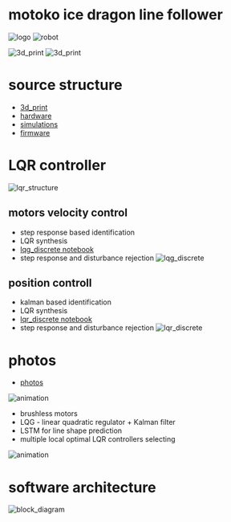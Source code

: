 # motoko ice dragon line follower

![logo](doc/images/ice_dragon_logo.jpg)
![robot](doc/images/robot/robot.gif)

![3d_print](doc/images/robot/robot_0_b.jpg)
![3d_print](doc/images/robot/robot_4.jpg)


# source structure
- [3d_print](3d_print)
- [hardware](hardware)
- [simulations](simulations)
- [firmware](firmware)


# LQR controller 

![lqr_structure](doc/diagrams/control-lqri_synth.png)

## motors velocity control

- step response based identification
- LQR synthesis
- [lqg_discrete notebook](simulations/motor_controller/lqg_discrete.ipynb)
- step response and disturbance rejection
![lqg_discrete](simulations/motor_controller/lqg_discrete_output.png)


## position controll

- kalman based identification
- LQR synthesis
- [lqr_discrete notebook](simulations/robot_controller/robot_controller_a.ipynb)
- step response and disturbance rejection
![lqr_discrete](simulations/robot_controller/lqr_discrete_output.png)


# photos

- [photos](doc/images/README.md)


![animation](doc/images/robot_lqr.gif)

- brushless motors
- LQG - linear quadratic regulator + Kalman filter
- LSTM for line shape prediction
- multiple local optimal LQR controllers selecting

![animation](doc/images/robot_mlqr.gif)

# software architecture
![block_diagram](doc/diagrams/sw_architecture.png)

